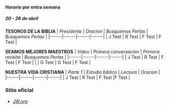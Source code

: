 
#### Horario por entra semana
##### 20 - 26 de abril
**TESOROS DE LA BIBLIA**
| *Presidente* | *Oracion*   | *Busquemos Perlas*   | *Busquemos Perlas*   |
|------|------|------|------|
| J Test     | R Test    | F Test     | F Test     |

**SEAMOS MEJORES MAESTROS**
| *Video* | *Primera conversacion*   | *Primera revisita*   | *Busquemos Perlas*   |
|------|------|------|------|
| J Test    | R Test    | F Test     | F Test    |
|           | G Test    | G Test     | F Test    |

**NUESTRA VIDA CRISTIANA**
| *Parte 1* | *Estudio biblico*   | *Lectura*   | *Oracion*   |
|------|------|------|------|
| J Test    | R Test    | F Test     |F Test     |

### Sitio oficial
* [JW.org](https://jw.org)
